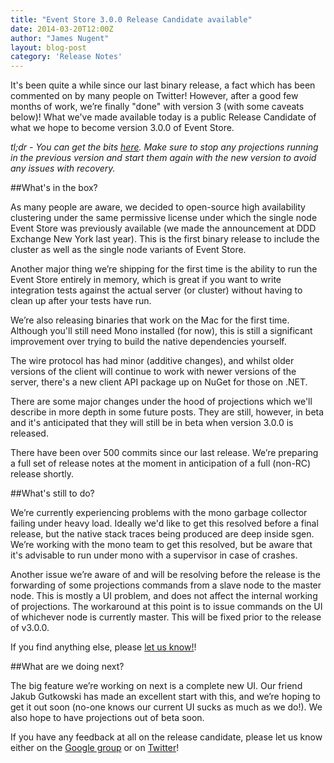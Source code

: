 ```yaml
---
title: "Event Store 3.0.0 Release Candidate available"
date: 2014-03-20T12:00Z
author: "James Nugent"
layout: blog-post
category: 'Release Notes'
---
```


It's been quite a while since our last binary release, a fact which has been commented on by many people on Twitter! However, after a good few months of work, we’re finally "done" with version 3 (with some caveats below)! What we've made available today is a public Release Candidate of what we hope to become version 3.0.0 of Event Store.

*tl;dr - You can get the bits <a href="/downloads"/>here</a>. Make sure to stop any projections running in the previous version and start them again with the new version to avoid any issues with recovery.*

##What's in the box?

As many people are aware, we decided to open-source high availability clustering under the same permissive license under which the single node Event Store was previously available (we made the announcement at DDD Exchange New York last year). This is the first binary release to include the cluster as well as the single node variants of Event Store.

Another major thing we’re shipping for the first time is the ability to run the Event Store entirely in memory, which is great if you want to write integration tests against the actual server (or cluster) without having to clean up after your tests have run.

We’re also releasing binaries that work on the Mac for the first time. Although you'll still need Mono installed (for now), this is still a significant improvement over trying to build the native dependencies yourself.

The wire protocol has had minor (additive changes), and whilst older versions of the client will continue to work with newer versions of the server, there's a new client API package up on NuGet for those on .NET.

There are some major changes under the hood of projections which we'll describe in more depth in some future posts. They are still, however, in beta and it's anticipated that they will still be in beta when version 3.0.0 is released.

There have been over 500 commits since our last release. We’re preparing a full set of release notes at the moment in anticipation of a full (non-RC) release shortly.

##What's still to do?

We’re currently experiencing problems with the mono garbage collector failing under heavy load. Ideally we'd like to get this resolved before a final release, but the native stack traces being produced are deep inside sgen. We’re working with the mono team to get this resolved, but be aware that it's advisable to run under mono with a supervisor in case of crashes.

Another issue we’re aware of and will be resolving before the release is the forwarding of some projections commands from a slave node to the master node. This is mostly a UI problem, and does not affect the internal working of projections. The workaround at this point is to issue commands on the UI of whichever node is currently master. This will be fixed prior to the release of v3.0.0.

If you find anything else, please <a href="https://groups.google.com/forum/#!forum/event-store">let us know!</a>!

##What are we doing next?

The big feature we’re working on next is a complete new UI. Our friend Jakub Gutkowski has made an excellent start with this, and we’re hoping to get it out soon (no-one knows our current UI sucks as much as we do!). We also hope to have projections out of beta soon.

If you have any feedback at all on the release candidate, please let us know either on the <a href="https://groups.google.com/forum/#!forum/event-store">Google group</a> or on <a href="https://twitter.com/eventstore">Twitter</a>!
